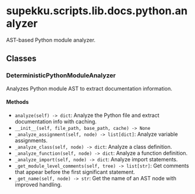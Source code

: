 # supekku.scripts.lib.docs.python.analyzer

AST-based Python module analyzer.

## Classes

### DeterministicPythonModuleAnalyzer

Analyzes Python module AST to extract documentation information.

#### Methods

- `analyze(self) -> dict`: Analyze the Python file and extract documentation info with caching.
- `__init__(self, file_path, base_path, cache) -> None`
- `_analyze_assignment(self, node) -> list[dict]`: Analyze variable assignments.
- `_analyze_class(self, node) -> dict`: Analyze a class definition.
- `_analyze_function(self, node) -> dict`: Analyze a function definition.
- `_analyze_import(self, node) -> dict`: Analyze import statements.
- `_get_module_level_comments(self, tree) -> list[str]`: Get comments that appear before the first significant statement.
- `_get_name(self, node) -> str`: Get the name of an AST node with improved handling.
